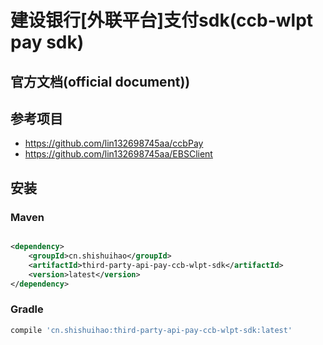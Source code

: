 # 建设银行[外联平台]支付sdk(ccb-wlpt pay sdk)

## 官方文档(official document))

## 参考项目

-   https://github.com/lin132698745aa/ccbPay
-   https://github.com/lin132698745aa/EBSClient

## 安装

### Maven

```xml

<dependency>
    <groupId>cn.shishuihao</groupId>
    <artifactId>third-party-api-pay-ccb-wlpt-sdk</artifactId>
    <version>latest</version>
</dependency>
```

### Gradle

```groovy
compile 'cn.shishuihao:third-party-api-pay-ccb-wlpt-sdk:latest'
```
